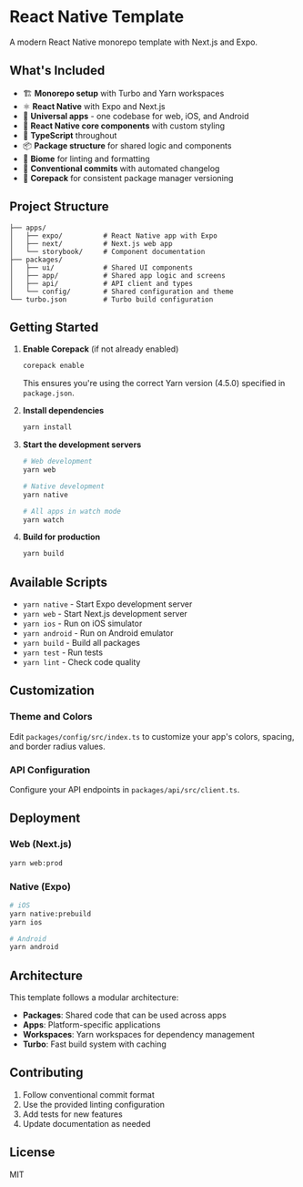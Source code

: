 # React Native Template

A modern React Native monorepo template with Next.js and Expo.

## What's Included

- 🏗️ **Monorepo setup** with Turbo and Yarn workspaces
- ⚛️ **React Native** with Expo and Next.js
- 📱 **Universal apps** - one codebase for web, iOS, and Android
- 🎨 **React Native core components** with custom styling
- 🔧 **TypeScript** throughout
- 📦 **Package structure** for shared logic and components
- 🎯 **Biome** for linting and formatting
- 🔨 **Conventional commits** with automated changelog
- 🚀 **Corepack** for consistent package manager versioning

## Project Structure

```
├── apps/
│   ├── expo/          # React Native app with Expo
│   ├── next/          # Next.js web app
│   └── storybook/     # Component documentation
├── packages/
│   ├── ui/            # Shared UI components
│   ├── app/           # Shared app logic and screens
│   ├── api/           # API client and types
│   └── config/        # Shared configuration and theme
└── turbo.json         # Turbo build configuration
```

## Getting Started

1. **Enable Corepack** (if not already enabled)
   ```bash
   corepack enable
   ```
   This ensures you're using the correct Yarn version (4.5.0) specified in `package.json`.

2. **Install dependencies**
   ```bash
   yarn install
   ```

3. **Start the development servers**
   ```bash
   # Web development
   yarn web

   # Native development
   yarn native

   # All apps in watch mode
   yarn watch
   ```

4. **Build for production**
   ```bash
   yarn build
   ```

## Available Scripts

- `yarn native` - Start Expo development server
- `yarn web` - Start Next.js development server
- `yarn ios` - Run on iOS simulator
- `yarn android` - Run on Android emulator
- `yarn build` - Build all packages
- `yarn test` - Run tests
- `yarn lint` - Check code quality

## Customization

### Theme and Colors

Edit `packages/config/src/index.ts` to customize your app's colors, spacing, and border radius values.

### API Configuration

Configure your API endpoints in `packages/api/src/client.ts`.

## Deployment

### Web (Next.js)

```bash
yarn web:prod
```

### Native (Expo)

```bash
# iOS
yarn native:prebuild
yarn ios

# Android
yarn android
```

## Architecture

This template follows a modular architecture:

- **Packages**: Shared code that can be used across apps
- **Apps**: Platform-specific applications
- **Workspaces**: Yarn workspaces for dependency management
- **Turbo**: Fast build system with caching

## Contributing

1. Follow conventional commit format
2. Use the provided linting configuration
3. Add tests for new features
4. Update documentation as needed

## License

MIT

